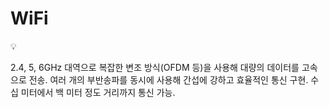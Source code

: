 # WiFi

<aside>
💡

2.4, 5, 6GHz 대역으로 복잡한 변조 방식(OFDM 등)을 사용해 대량의 데이터를 고속으로 전송.
여러 개의 부반송파를 동시에 사용해 간섭에 강하고 효율적인 통신 구현. 수십 미터에서 백 미터 정도 거리까지 통신 가능.

</aside>